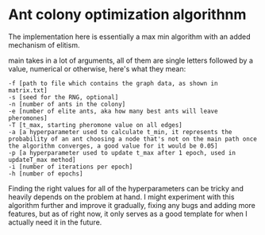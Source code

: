 # Ant colony optimization algorithnm

The implementation here is essentially a max min algorithm with an added mechanism of elitism.

main takes in a lot of arguments, all of them are single letters followed by a value, numerical or otherwise, here's what they mean:

	-f [path to file which contains the graph data, as shown in matrix.txt]
	-s [seed for the RNG, optional]
	-n [number of ants in the colony]
	-e [number of elite ants, aka how many best ants will leave pheromones]
	-T [t_max, starting pheromone value on all edges]
	-a [a hyperparameter used to calculate t_min, it represents the probability of an ant choosing a node that's not on the main path once the algorithm converges, a good value for it would be 0.05]
	-p [a hyperparameter used to update t_max after 1 epoch, used in updateT_max method]
	-i [number of iterations per epoch]
	-h [number of epochs]

Finding the right values for all of the hyperparameters can be tricky and heavily depends on the problem at hand. I might experiment with this algorithm further and improve it gradually, fixing any bugs and adding more features, but as of right now, it only serves as a good template for when I actually need it in the future.
